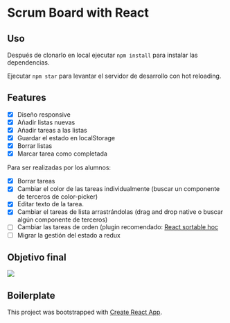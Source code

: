 #  Scrum Board with React

## Uso

Después de clonarlo en local ejecutar `npm install` para instalar las dependencias.

Ejecutar `npm star` para levantar el servidor de desarrollo con hot reloading.


## Features

- [x] Diseño responsive
- [x] Añadir listas nuevas
- [x] Añadir tareas a las listas
- [x] Guardar el estado en localStorage
- [x] Borrar listas
- [x] Marcar tarea como completada

Para ser realizadas por los alumnos:

- [x] Borrar tareas 
- [x] Cambiar el color de las tareas individualmente (buscar un componente de terceros de color-picker)
- [x] Editar texto de la tarea.
- [X] Cambiar el tareas de lista arrastrándolas (drag and drop native o buscar algún componente de terceros)
- [ ] Cambiar las tareas de orden (plugin recomendado: [React sortable hoc](https://github.com/clauderic/react-sortable-hoc)
- [ ] Migrar la gestión del estado a redux

## Objetivo final

![](./frontPreview.png)


## Boilerplate

This project was bootstrapped with [Create React App](https://github.com/facebookincubator/create-react-app).
